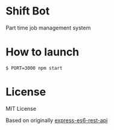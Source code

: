 Shift Bot
==================================

Part time job management system

# How to launch

```
$ PORT=3000 npm start
```

# License

MIT License

Based on originally [express-es6-rest-api](https://github.com/developit/express-es6-rest-api)
